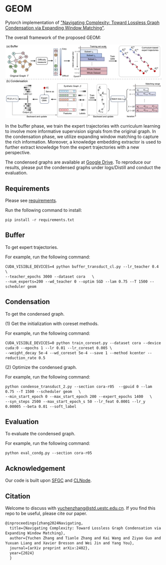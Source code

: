 # GEOM 
Pytorch implementation of ["Navigating Complexity: Toward Lossless Graph Condensation via Expanding Window Matching"](https://arxiv.org/abs/2402.05011).

The overall framework of the proposed GEOM:

![pipeline](figures/pipeline.png)

In the buffer phase, we train the expert trajectories with curriculum learning to involve more informative supervision signals from the original graph. In the condensation phase, we utilize expanding window matching to capture the rich information. Moreover, a knowledge embedding extractor is used to further extract knowledge from the expert trajectories with a new perspective.


The condensed graphs are available at [Google Drive](https://drive.google.com/file/d/1L9hsH1j8jFVeygso_hnns-pqSPhgcS_W/view?usp=sharing). To reproduce our results, please put the condensed graphs under logs/Distill and conduct the evaluation.

## Requirements
Please see [requirements](/requirements.txt).

Run the following command to install:

```
pip install -r requirements.txt
```

## Buffer
To get expert trajectories. 

For example, run the following command:

```
CUDA_VISIBLE_DEVICES=4 python buffer_transduct_cl.py --lr_teacher 0.4 \
--teacher_epochs 3000 --dataset cora   \
--num_experts=200 --wd_teacher 0 --optim SGD --lam 0.75 --T 1500 --scheduler geom
```

## Condensation
To get the condensed graph.

(1) Get the initialization with coreset methods.

For example, run the following command:

```
CUDA_VISIBLE_DEVICES=0 python train_coreset.py --dataset cora --device cuda:0 --epochs 1 --lr 0.01 --lr_coreset 0.005 \
--weight_decay 5e-4 --wd_coreset 5e-4 --save 1 --method kcenter --reduction_rate 0.5
```

(2) Optimize the condensed graph.

For example, run the following command:

```
python condense_transduct_2.py --section cora-r05  --gpuid 0 --lam 0.75 --T 1500 --scheduler geom   \
--min_start_epoch 0 --max_start_epoch 200 --expert_epochs 1400   \
--syn_steps 2500 --max_start_epoch_s 50 --lr_feat 0.0001 --lr_y 0.00005 --beta 0.01 --soft_label
```

## Evaluation
To evaluate the condensed graph.

For example, run the following command:
```
python eval_condg.py --section cora-r05 
```


## Acknowledgement
Our code is built upon [SFGC](https://github.com/Amanda-Zheng/SFGC) and [CLNode](https://github.com/wxwmd/CLNode).

## Citation
Welcome to discuss with [yuchenzhang@std.uestc.edu.cn](mailto:yuchenzhang@std.uestc.edu.cn). If you find this repo to be useful, please cite our paper. 

```
@inproceedings{zhang2024Navigating,
  title={Navigating Complexity: Toward Lossless Graph Condensation via Expanding Window Matching},
  author={Yuchen Zhang and Tianle Zhang and Kai Wang and Ziyao Guo and Yuxuan Liang and Xavier Bresson and Wei Jin and Yang You},
  journal={arXiv preprint arXiv:2402},
  year={2024}
  }
```
